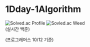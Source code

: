 1Dday-1Algorithm
===

![Solved.ac Profile](http://mazassumnida.wtf/api/v2/generate_badge?boj=rud7tka)
![Sovled.ac Weed](https://mazandi.herokuapp.com/api?handle=rud7tka&theme=warm)
<br/>
(실시간 백준) <br/>


(프로그래머스 10/12 기준) <br/>
